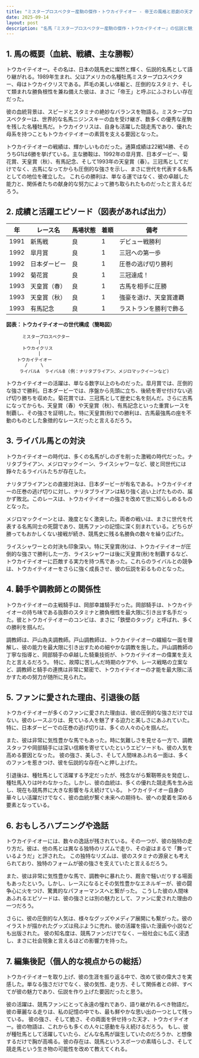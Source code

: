 ```yaml
---
title: "ミスタープロスペクター産駒の傑作・トウカイテイオー - 帝王の風格と悲劇の天才、その生涯を振り返る"
date: 2025-09-14
layout: post
description: "名馬『ミスタープロスペクター産駒の傑作・トウカイテイオー』の伝説と魅力を深堀り"
---
```


## 1. 馬の概要（血統、戦績、主な勝鞍）

トウカイテイオー。その名は、日本の競馬史に燦然と輝く、伝説的名馬として語り継がれる。1989年生まれ、父はアメリカの名種牡馬ミスタープロスペクター、母はトウカイクリスである。芦毛の美しい体躯と、圧倒的なスタミナ、そして類まれな勝負根性を兼ね備えた彼は、まさに「帝王」と呼ぶにふさわしい存在だった。

彼の血統背景は、スピードとスタミナの絶妙なバランスを物語る。ミスタープロスペクターは、世界的な名馬ニジンスキーの血を受け継ぎ、数多くの優秀な産駒を残した名種牡馬だ。トウカイクリスは、自身も活躍した競走馬であり、優れた母系を持つこともトウカイテイオーの素質を支える要因となった。

トウカイテイオーの戦績は、輝かしいものだった。通算成績は22戦14勝、そのうちG1は6勝を挙げている。主な勝鞍は、1992年の皐月賞、日本ダービー、菊花賞、天皇賞（秋）、有馬記念、そして1993年の天皇賞（春）。三冠馬としてだけでなく、古馬になってからも圧倒的な強さを示し、まさに世代を代表する名馬としての地位を確立した。  これらの勝利は、単なる運ではなく、彼の卓越した能力と、関係者たちの献身的な努力によって勝ち取られたものだったと言えるだろう。


## 2. 成績と活躍エピソード（図表があれば出力）


| 年 | レース名             | 馬場状態 | 着順 | 備考                                 |
|---|----------------------|-----------|-------|-------------------------------------|
| 1991 | 新馬戦               | 良       | 1     | デビュー戦勝利                         |
| 1992 | 皐月賞               | 良       | 1     | 三冠への第一歩                         |
| 1992 | 日本ダービー           | 良       | 1     | 圧巻の逃げ切り勝利                     |
| 1992 | 菊花賞               | 良       | 1     | 三冠達成！                             |
| 1993 | 天皇賞（春）           | 良       | 1     | 古馬を相手に圧勝                       |
| 1993 | 天皇賞（秋）           | 良       | 1     | 強豪を退け、天皇賞連覇                 |
| 1993 | 有馬記念             | 良       | 1     | ラストランを勝利で飾る                 |


**図表：トウカイテイオーの世代構成（簡略図）**

```
      ミスタープロスペクター
            |
      トウカイクリス
            |
    トウカイテイオー
       /     \
     ライバルA  ライバルB (例：ナリタブライアン、メジロマックイーンなど)
```


トウカイテイオーの活躍は、単なる数字以上のものだった。皐月賞では、圧倒的な強さで勝利。日本ダービーでは、序盤から先頭に立ち、後続を寄せ付けない逃げ切り勝ちを収めた。菊花賞では、三冠馬として歴史に名を刻んだ。さらに古馬になってからも、天皇賞（春）や天皇賞（秋）、有馬記念といった重賞レースを制覇し、その強さを証明した。特に天皇賞(秋)での勝利は、古馬最強馬の座を不動のものとした象徴的なレースだったと言えるだろう。


## 3. ライバル馬との対決


トウカイテイオーの時代は、多くの名馬がしのぎを削った激戦の時代だった。ナリタブライアン、メジロマックイーン、ライスシャワーなど、彼と同世代には錚々たるライバルたちが存在した。

ナリタブライアンとの直接対決は、日本ダービーが有名である。トウカイテイオーの圧巻の逃げ切りに対し、ナリタブライアンは粘り強く追い上げたものの、届かず敗北。このレースは、トウカイテイオーの強さを改めて世に知らしめるものとなった。

メジロマックイーンとは、幾度となく激突した。両者の戦いは、まさに世代を代表する名馬同士の死闘であり、競馬ファンの記憶に深く刻まれている。どちらが勝ってもおかしくない接戦が続き、競馬史に残る名勝負の数々を繰り広げた。

ライスシャワーとの対決も印象深い。特に天皇賞(秋)は、トウカイテイオーが圧倒的な強さで勝利した一方、ライスシャワーは後に天皇賞(秋)を制覇するなど、トウカイテイオーに匹敵する実力を持つ馬であった。これらのライバルとの競争は、トウカイテイオーをさらに強く成長させ、彼の伝説を彩るものとなった。


## 4. 騎手や調教師との関係性


トウカイテイオーの主戦騎手は、岡部幸雄騎手だった。岡部騎手は、トウカイテイオーの持ち味である抜群のスタミナと勝負根性を最大限に引き出す名手だった。彼とトウカイテイオーのコンビは、まさに「鉄壁のタッグ」と呼ばれ、多くの勝利を掴んだ。

調教師は、戸山為夫調教師。戸山調教師は、トウカイテイオーの繊細な一面を理解し、彼の能力を最大限に引き出すための細やかな調教を施した。戸山調教師の丁寧な指導と、岡部騎手の卓越した騎乗技術が、トウカイテイオーの偉業を支えたと言えるだろう。  特に、故障に苦しんだ時期のケアや、レース戦略の立案など、調教師と騎手の連携は非常に緊密で、トウカイテイオーの才能を最大限に活かすための努力が随所に見られた。


## 5. ファンに愛された理由、引退後の話


トウカイテイオーが多くのファンに愛された理由は、彼の圧倒的な強さだけではない。彼のレースぶりは、見ている人を魅了する迫力と美しさにあふれていた。特に、日本ダービーでの圧巻の逃げ切りは、多くの人々の心を掴んだ。

また、彼は非常に気性豊かな馬でもあった。時に気難しさを見せる一方で、調教スタッフや岡部騎手には深い信頼を寄せていたというエピソードも、彼の人気を高める要因となった。  彼の強さ、美しさ、そして人間味あふれる一面は、多くのファンを惹きつけ、彼を伝説的な存在へと押し上げた。

引退後は、種牡馬として活躍する予定だったが、残念ながら繋靭帯炎を発症し、種牡馬入りは叶わなかった。しかし、彼の血統は、多くの優れた競走馬を生み出し、現在も競馬界に大きな影響を与え続けている。  トウカイテイオー自身の華々しい活躍だけでなく、彼の血統が繋ぐ未来への期待も、彼への愛着を深める要素となっている。


## 6. おもしろハプニングや逸話


トウカイテイオーには、数々の逸話が残されている。その一つが、彼の独特の走り方だ。彼は、他の馬とは異なる独特のリズムで走り、その姿はまるで「舞っているようだ」と評された。  この独特なリズムは、彼のスタミナの源泉とも考えられており、独特のフォームが彼の強さを支えていたと言えるだろう。

また、彼は非常に気性豊かな馬で、調教中に暴れたり、厩舎で騒いだりする場面もあったという。しかし、レースになるとその気性豊かなエネルギーが、彼の闘争心に火をつけ、驚異的なパフォーマンスへと繋がった。  こうした彼の人間味あふれるエピソードは、彼の強さとは別の魅力として、ファンに愛された理由の一つだろう。

さらに、彼の圧倒的な人気は、様々なグッズやメディア展開にも繋がった。彼のイラストが描かれたグッズは飛ぶように売れ、彼の活躍を描いた漫画や小説なども出版された。  彼の知名度は、競馬ファンだけでなく、一般社会にも広く浸透し、まさに社会現象と言えるほどの影響力を持った。


## 7. 編集後記（個人的な視点からの総括）


トウカイテイオーを取り上げ、彼の生涯を振り返る中で、改めて彼の偉大さを実感した。単なる強さだけでなく、彼の気性、走り方、そして関係者との絆、すべてが彼の魅力であり、伝説を作り上げた要因だったと思う。

彼の活躍は、競馬ファンにとって永遠の憧れであり、語り継がれるべき物語だ。彼の華麗なる走りは、私の記憶の中でも、最も鮮やかな思い出の一つとして残っている。  彼の強さ、そして脆さ、その両面を併せ持った天才、トウカイテイオー。彼の物語は、これからも多くの人々に感動を与え続けるだろう。  もし、彼が種牡馬として活躍していたら、どんな名馬が誕生していたのだろうか、と想像するだけで胸が高鳴る。彼の存在は、競馬というスポーツの素晴らしさ、そして競走馬という生き物の可能性を改めて教えてくれる。
